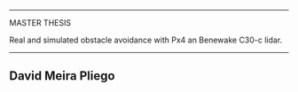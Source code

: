 ----------------------------------------------------------------------

MASTER THESIS

Real and simulated obstacle avoidance with Px4 an Benewake C30-c lidar.

----------------------------------------------------------------------

David Meira Pliego 
----------------------------------------------------------------------

